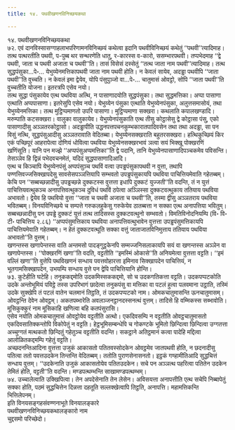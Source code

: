 ```yaml
---
title: १४. पथवीखणनविनिच्छयकथा

---
```

१४. पथवीखणनविनिच्छयकथा  
७२. एवं दानविस्सासग्गाहलाभपरिणामनविनिच्छयं कथेत्वा इदानि पथवीविनिच्छयं कथेतुं ‘‘पथवी’’त्यादिमाह। तत्थ पत्थरतीति पथवी, प-पुब्ब थर सन्थरणेति धातु, र-कारस्स व-कारो, ससम्भारपथवी। तप्पभेदमाह ‘‘द्वे पथवी, जाता च पथवी अजाता च पथवी’’ति। तासं विसेसं दस्सेतुं ‘‘तत्थ जाता नाम पथवी’’त्यादिमाह। तत्थ सुद्धपंसुका…पे॰… येभुय्येनमत्तिकापथवी जाता नाम पथवी होति। न केवलं सायेव, अदड्ढा पथवीपि ‘‘जाता पथवी’’ति वुच्चति। न केवलं इमा द्वेयेव, योपि पंसुपुञ्जो वा…पे॰… चातुमासं ओवट्ठो, सोपि ‘‘जाता पथवी’’ति वुच्चतीति योजना। इतरत्रपि एसेव नयो।  
तत्थ सुद्धा पंसुकायेव एत्थ पथविया अत्थि, न पासाणादयोति सुद्धपंसुका। तथा सुद्धमत्तिका। अप्पा पासाणा एत्थाति अप्पपासाणा। इतरेसुपि एसेव नयो। येभुय्येन पंसुका एत्थाति येभुय्येनपंसुका, अलुत्तसमासोयं, तथा येभुय्येनमत्तिका। तत्थ मुट्ठिप्पमाणतो उपरि पासाणा। मुट्ठिप्पमाणा सक्खरा। कथलाति कपालखण्डादि। मरुम्पाति कटसक्खरा। वालुका वालुकायेव। येभुय्येनपंसुकाति एत्थ तीसु कोट्ठासेसु द्वे कोट्ठासा पंसु, एको पासाणादीसु अञ्ञतरकोट्ठासो। अदड्ढापीति उद्धनपत्तपचनकुम्भकारातपादिवसेन तथा तथा अदड्ढा, सा पन विसुं नत्थि, सुद्धपंसुआदीसु अञ्ञतरावाति वेदितब्बा। येभुय्येनसक्खराति बहुतरसक्खरा। हत्थिकुच्छियं किर एकं पच्छिपूरं आहरापेत्वा दोणियं धोवित्वा पथविया येभुय्येनसक्खरभावं ञत्वा सयं भिक्खू पोक्खरणिं खणिंसूति। यानि पन मज्झे ‘‘अप्पपंसुअप्पमत्तिका’’ति द्वे पदानि, तानि येभुय्येनपासाणादिपञ्चकमेव पविसन्ति। तेसञ्ञेव हि द्विन्नं पभेदवचनमेतं, यदिदं सुद्धपासाणादिआदि।  
एत्थ च किञ्चापि येभुय्येनपंसुं अप्पपंसुञ्च पथविं वत्वा उपड्ढपंसुकापथवी न वुत्ता, तथापि पण्णत्तिवज्जसिक्खापदेसु सावसेसपञ्ञत्तियापि सम्भवतो उपड्ढपंसुकायपि पथविया पाचित्तियमेवाति गहेतब्बम्। केचि पन ‘‘सब्बच्छन्नादीसु उपड्ढच्छन्ने दुक्कटस्स वुत्तत्ता इधापि दुक्कटं युज्जती’’ति वदन्ति, तं न युत्तं पाचित्तियवत्थुकञ्च अनापत्तिवत्थुकञ्च दुविधं पथविं ठपेत्वा अञ्ञिस्सा दुक्कटवत्थुकाय ततियाय पथविया अभावतो। द्वेयेव हि पथवियो वुत्ता ‘‘जाता च पथवी अजाता च पथवी’’ति, तस्मा द्वीसु अञ्ञतराय पथविया भवितब्बम्। विनयविनिच्छये च सम्पत्ते गरुकलहुकेसु गरुकेयेव ठातब्बत्ता न सक्का एत्थ अनापत्तिया भवितुम्। सब्बच्छन्नादीसु पन उपड्ढे दुक्कटं युत्तं तत्थ तादिसस्स दुक्कटवत्थुनो सम्भवतो। विमतिविनोदनियम्पि (वि॰ वि॰ टी॰ पाचित्तिय २.८६) ‘‘अप्पपंसुमत्तिकाय पथविया अनापत्तिवत्थुभावेन वुत्तत्ता उपड्ढपंसुमत्तिकायपि पाचित्तियमेवाति गहेतब्बम्। न हेतं दुक्कटवत्थूति सक्का वत्तुं जाताजातविनिमुत्ताय ततियाय पथविया अभावतो’’ति वुत्तम्।  
खणन्तस्स खणापेन्तस्स वाति अन्तमसो पादङ्गुट्ठकेनपि सम्मज्जनिसलाकायपि सयं वा खणन्तस्स अञ्ञेन वा खणापेन्तस्स। ‘‘पोक्खरणिं खणा’’ति वदति, वट्टतीति ‘‘इमस्मिं ओकासे’’ति अनियमेत्वा वुत्तत्ता वट्टति। ‘‘इमं वल्लिं खणा’’ति वुत्तेपि पथविखणनं सन्धाय पवत्तवोहारत्ता इमिनाव सिक्खापदेन पाचित्तियं, न भूतगामसिक्खापदेन, उभयम्पि सन्धाय वुत्ते पन द्वेपि पाचित्तियानि होन्ति।  
७३. कुटेहीति घटेहि। तनुककद्दमोति उदकमिस्सककद्दमो, सो च उदकगतिकत्ता वट्टति। उदकपप्पटकोति उदके अन्तोभूमियं पविट्ठे तस्स उपरिभागं छादेत्वा तनुकपंसु वा मत्तिका वा पटलं हुत्वा पलवमाना उट्ठाति, तस्मिं उदके सुक्खेपि तं पटलं वातेन चलमानं तिट्ठति, तं उदकपप्पटको नाम। ओमकचातुमासन्ति ऊनचातुमासम्। ओवट्ठन्ति देवेन ओवट्ठम्। अकतपब्भारेति अवलञ्जनट्ठानदस्सनत्थं वुत्तम्। तादिसे हि वम्मिकस्स सब्भावोति। मूसिकुक्कुरं नाम मूसिकाहि खणित्वा बहि कतपंसुरासि।  
एसेव नयोति ओमकचातुमासं ओवट्ठोयेव वट्टतीति अत्थो। एकदिवसम्पि न वट्टतीति ओवट्ठचातुमासतो एकदिवसातिक्कन्तोपि विकोपेतुं न वट्टति। हेट्ठभूमिसम्बन्धेपि च गोकण्टके भूमितो छिन्दित्वा छिन्दित्वा उग्गतत्ता अच्चुग्गतं मत्थकतो छिन्दितुं गहेतुञ्च वट्टतीति वदन्ति। सकट्ठाने अतिट्ठमानं कत्वा पादेहि मद्दित्वा आलोळितकद्दमम्पि गहेतुं वट्टति।  
अच्छदनन्तिआदिना वुत्तत्ता उजुकं आकासतो पतितवस्सोदकेन ओवट्ठमेव जातपथवी होति, न छदनादीसु पतित्वा ततो पवत्तउदकेन तिन्तन्ति वेदितब्बम्। ततोति पुराणसेनासनतो। इट्ठकं गण्हामीतिआदि सुद्धचित्तं सन्धाय वुत्तम्। ‘‘उदकेनाति उजुकं आकासतोयेव पतितउदकेन। सचे पन अञ्ञत्थ पहरित्वा पतितेन उदकेन तेमितं होति, वट्टती’’ति वदन्ति। मण्डपत्थम्भन्ति साखामण्डपत्थम्भम्।  
७४. उच्चालेत्वाति उक्खिपित्वा। तेन अपदेसेनाति तेन लेसेन। अविसयत्ता अनापत्तीति एत्थ सचेपि निब्बापेतुं सक्का होति, पठमं सुद्धचित्तेन दिन्नत्ता दहतूति सल्लक्खेत्वापि तिट्ठति, अनापत्ति। महामत्तिकन्ति भित्तिलेपनम्।  
इति विनयसङ्गहसंवण्णनाभूते विनयालङ्कारे  
पथवीखणनविनिच्छयकथालङ्कारो नाम  
चुद्दसमो परिच्छेदो।  